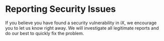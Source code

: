 # Reporting Security Issues

If you believe you have found a security vulnerability in iX, we encourage you to let us know right away. We will investigate all legitimate reports and do our best to quickly fix the problem.
